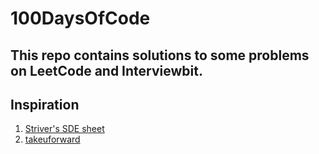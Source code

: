 # 100DaysOfCode

## This repo contains solutions to some problems on LeetCode and Interviewbit.

## Inspiration
1. [Striver's SDE sheet](https://takeuforward.org/interviews/strivers-sde-sheet-top-coding-interview-problems/)
2. [takeuforward](https://www.youtube.com/c/takeUforward)